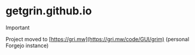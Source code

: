 # getgrin.github.io
> [!IMPORTANT]
> Project moved to [https://gri.mw](https://gri.mw/code/GUI/grim) (personal Forgejo instance)
